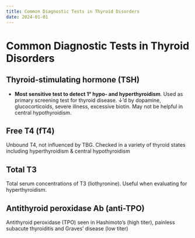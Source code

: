 ```yaml
---
title: Common Diagnostic Tests in Thyroid Disorders
date: 2024-01-01
---
```


# Common Diagnostic Tests in Thyroid Disorders

## Thyroid-stimulating hormone (TSH)

- **Most sensitive test to detect 1° hypo- and hyperthyroidism**.
  Used as primary screening test for thyroid disease.
  ↓’d by dopamine, glucocorticoids, severe illness, excessive biotin.
  May not be helpful in central hypothyroidism.

## Free T4 (fT4)

Unbound T4, not influenced by TBG. Checked in a variety of thyroid states including hyperthyroidism & central hypothyroidism

## Total T3

Total serum concentrations of T3 (liothyronine). Useful when evaluating for hyperthyroidism.

## Antithyroid peroxidase Ab (anti-TPO)

Antithyroid peroxidase (TPO) seen in Hashimoto’s (high titer), painless subacute thyroiditis and Graves’ disease (low titer)
